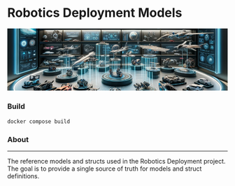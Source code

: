 # Robotics Deployment Models 

![models](banner.png)

### Build

```bash
docker compose build
```

### About

---

The reference models and structs used in the Robotics Deployment project. The goal is to provide a single source of truth for models and struct definitions.

